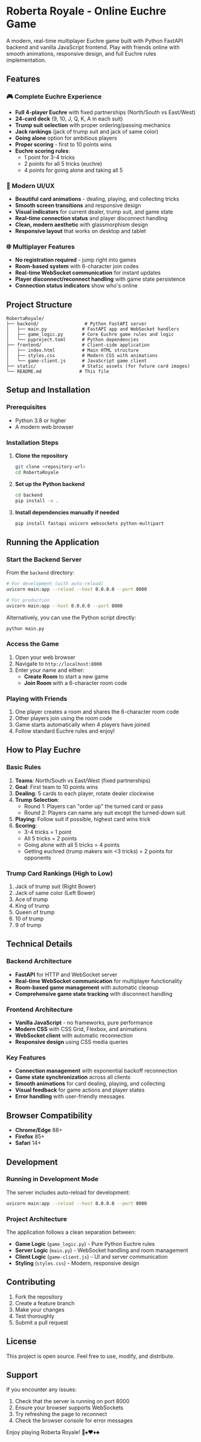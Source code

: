 # Roberta Royale - Online Euchre Game

A modern, real-time multiplayer Euchre game built with Python FastAPI backend and vanilla JavaScript frontend. Play with friends online with smooth animations, responsive design, and full Euchre rules implementation.

## Features

### 🎮 Complete Euchre Experience
- **Full 4-player Euchre** with fixed partnerships (North/South vs East/West)
- **24-card deck** (9, 10, J, Q, K, A in each suit)
- **Trump suit selection** with proper ordering/passing mechanics
- **Jack rankings** (jack of trump suit and jack of same color)
- **Going alone** option for ambitious players
- **Proper scoring** - first to 10 points wins
- **Euchre scoring rules**:
  - 1 point for 3-4 tricks
  - 2 points for all 5 tricks (euchre)
  - 4 points for going alone and taking all 5

### 🎨 Modern UI/UX
- **Beautiful card animations** - dealing, playing, and collecting tricks
- **Smooth screen transitions** and responsive design
- **Visual indicators** for current dealer, trump suit, and game state
- **Real-time connection status** and player disconnect handling
- **Clean, modern aesthetic** with glassmorphism design
- **Responsive layout** that works on desktop and tablet

### 🌐 Multiplayer Features
- **No registration required** - jump right into games
- **Room-based system** with 6-character join codes
- **Real-time WebSocket communication** for instant updates
- **Player disconnect/reconnect handling** with game state persistence
- **Connection status indicators** show who's online

## Project Structure

```
RobertaRoyale/
├── backend/                 # Python FastAPI server
│   ├── main.py             # FastAPI app and WebSocket handlers
│   ├── game_logic.py       # Core Euchre game rules and logic
│   └── pyproject.toml      # Python dependencies
├── frontend/               # Client-side application
│   ├── index.html          # Main HTML structure
│   ├── styles.css          # Modern CSS with animations
│   └── game-client.js      # JavaScript game client
├── static/                 # Static assets (for future card images)
└── README.md              # This file
```

## Setup and Installation

### Prerequisites
- Python 3.8 or higher
- A modern web browser

### Installation Steps

1. **Clone the repository**
   ```bash
   git clone <repository-url>
   cd RobertaRoyale
   ```

2. **Set up the Python backend**
   ```bash
   cd backend
   pip install -e .
   ```

3. **Install dependencies manually if needed**
   ```bash
   pip install fastapi uvicorn websockets python-multipart
   ```

## Running the Application

### Start the Backend Server

From the `backend` directory:

```bash
# For development (with auto-reload)
uvicorn main:app --reload --host 0.0.0.0 --port 8000

# For production
uvicorn main:app --host 0.0.0.0 --port 8000
```

Alternatively, you can use the Python script directly:
```bash
python main.py
```

### Access the Game

1. Open your web browser
2. Navigate to `http://localhost:8000`
3. Enter your name and either:
   - **Create Room** to start a new game
   - **Join Room** with a 6-character room code

### Playing with Friends

1. One player creates a room and shares the 6-character room code
2. Other players join using the room code
3. Game starts automatically when 4 players have joined
4. Follow standard Euchre rules and enjoy!

## How to Play Euchre

### Basic Rules
1. **Teams**: North/South vs East/West (fixed partnerships)
2. **Goal**: First team to 10 points wins
3. **Dealing**: 5 cards to each player, rotate dealer clockwise
4. **Trump Selection**: 
   - Round 1: Players can "order up" the turned card or pass
   - Round 2: Players can name any suit except the turned-down suit
5. **Playing**: Follow suit if possible, highest card wins trick
6. **Scoring**: 
   - 3-4 tricks = 1 point
   - All 5 tricks = 2 points
   - Going alone with all 5 tricks = 4 points
   - Getting euchred (trump makers win <3 tricks) = 2 points for opponents

### Trump Card Rankings (High to Low)
1. Jack of trump suit (Right Bower)
2. Jack of same color (Left Bower)
3. Ace of trump
4. King of trump
5. Queen of trump
6. 10 of trump
7. 9 of trump

## Technical Details

### Backend Architecture
- **FastAPI** for HTTP and WebSocket server
- **Real-time WebSocket communication** for multiplayer functionality
- **Room-based game management** with automatic cleanup
- **Comprehensive game state tracking** with disconnect handling

### Frontend Architecture
- **Vanilla JavaScript** - no frameworks, pure performance
- **Modern CSS** with CSS Grid, Flexbox, and animations
- **WebSocket client** with automatic reconnection
- **Responsive design** using CSS media queries

### Key Features
- **Connection management** with exponential backoff reconnection
- **Game state synchronization** across all clients
- **Smooth animations** for card dealing, playing, and collecting
- **Visual feedback** for game actions and player states
- **Error handling** with user-friendly messages

## Browser Compatibility

- **Chrome/Edge** 88+
- **Firefox** 85+
- **Safari** 14+

## Development

### Running in Development Mode

The server includes auto-reload for development:
```bash
uvicorn main:app --reload --host 0.0.0.0 --port 8000
```

### Project Architecture

The application follows a clean separation between:
- **Game Logic** (`game_logic.py`) - Pure Python Euchre rules
- **Server Logic** (`main.py`) - WebSocket handling and room management  
- **Client Logic** (`game-client.js`) - UI and server communication
- **Styling** (`styles.css`) - Modern, responsive design

## Contributing

1. Fork the repository
2. Create a feature branch
3. Make your changes
4. Test thoroughly
5. Submit a pull request

## License

This project is open source. Feel free to use, modify, and distribute.

## Support

If you encounter any issues:
1. Check that the server is running on port 8000
2. Ensure your browser supports WebSockets
3. Try refreshing the page to reconnect
4. Check the browser console for error messages

Enjoy playing Roberta Royale! 🎯♠️♥️♦️♣️
